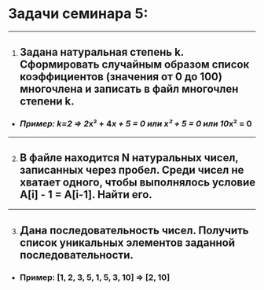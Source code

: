 # Задачи семинара 5:
___ 
1. ## Задана натуральная степень k. Сформировать случайным образом список коэффициентов (значения от 0 до 100) многочлена и записать в файл многочлен степени k. 
* ### *Пример: k=2 => 2*x² + 4*x + 5 = 0 или x² + 5 = 0 или 10*x² = 0
___

2. ## В файле находится N натуральных чисел, записанных через пробел. Среди чисел не хватает одного, чтобы выполнялось условие A[i] - 1 = A[i-1]. Найти его.
___
3. ## Дана последовательность чисел. Получить список уникальных элементов заданной последовательности.

* ### Пример: [1, 2, 3, 5, 1, 5, 3, 10] => [2, 10]
